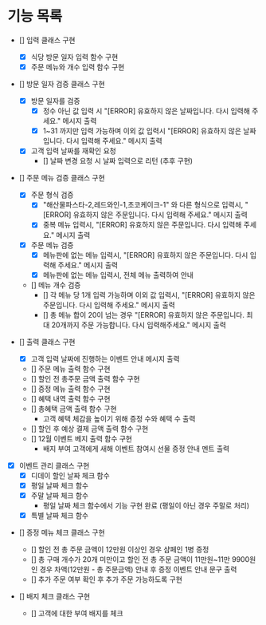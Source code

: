 # 기능 목록

- [] 입력 클래스 구현
    - [X] 식당 방문 일자 입력 함수 구현
    - [X] 주문 메뉴와 개수 입력 함수 구현
        
- [] 방문 일자 검증 클래스 구현
    - [X] 방문 일자를 검증
        - [X] 정수 아닌 값 입력 시 "[ERROR] 유효하지 않은 날짜입니다. 다시 입력해 주세요." 메시지 출력
        - [X] 1~31 까지만 입력 가능하며 이외 값 입력시 "[ERROR] 유효하지 않은 날짜입니다. 다시 입력해 주세요." 메시지 출력
    - [X] 고객 입력 날짜를 재확인 요청
        - [] 날짜 변경 요청 시 날짜 입력으로 리턴 (추후 구현)

- [] 주문 메뉴 검증 클래스 구현
    - [X] 주문 형식 검증
        - [X] "해산물파스타-2,레드와인-1,초코케이크-1" 와 다른 형식으로 입력시, "[ERROR] 유효하지 않은 주문입니다. 다시 입력해 주세요." 메시지 출력
        - [X] 중복 메뉴 입력시, "[ERROR] 유효하지 않은 주문입니다. 다시 입력해 주세요." 메시지 출력
    - [X] 주문 메뉴 검증
        - [X] 메뉴판에 없는 메뉴 입력시, "[ERROR] 유효하지 않은 주문입니다. 다시 입력해 주세요." 메시지 출력
        - [X] 메뉴판에 없는 메뉴 입력시, 전체 메뉴 출력하여 안내
    - [] 메뉴 개수 검증
        - [] 각 메뉴 당 1개 입력 가능하며 이외 값 입력시, "[ERROR] 유효하지 않은 주문입니다. 다시 입력해 주세요." 메시지 출력
        - [] 총 메뉴 합이 20이 넘는 경우 "[ERROR] 유효하지 않은 주문입니다. 최대 20개까지 주문 가능합니다. 다시 입력해주세요." 메시지 출력

- [] 출력 클래스 구현
    - [X] 고객 입력 날짜에 진행하는 이벤트 안내 메시지 출력
    - [] 주문 메뉴 출력 함수 구현
    - [] 할인 전 총주문 금액 출력 함수 구현
    - [] 증정 메뉴 출력 함수 구현
    - [] 혜택 내역 출력 함수 구현
    - [] 총혜택 금액 출력 함수 구현
        - 고객 혜택 체감을 높이기 위해 증정 수와 혜택 수 출력
    - [] 할인 후 예상 결제 금액 출력 함수 구현
    - [] 12월 이벤트 베지 출력 함수 구현
        - 배지 부여 고객에게 새해 이벤트 참여시 선물 증정 안내 멘트 출력

- [X] 이벤트 관리 클래스 구현
    - [X] 디데이 할인 날짜 체크 함수
    - [X] 평일 날짜 체크 함수
    - [X] 주말 날짜 체크 함수 
        - 평일 날짜 체크 함수에서 기능 구현 완료 (평일이 아닌 경우 주말로 처리)
    - [X] 특별 날짜 체크 함수

- [] 증정 메뉴 체크 클래스 구현
    - [] 할인 전 총 주문 금액이 12만원 이상인 경우 샴페인 1병 증정
    - [] 총 구매 개수가 20개 미만이고 할인 전 총 주문 금액이 11만원~11만 9900원 인 경우 차액(12만원 - 총 주문금액) 안내 후 증정 이벤트 안내 문구 출력
    - [] 추가 주문 여부 확인 후 추가 주문 가능하도록 구현

- [] 배지 체크 클래스 구현
    - [] 고객에 대한 부여 배지를 체크
